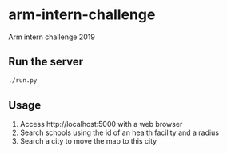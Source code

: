 # arm-intern-challenge

Arm intern challenge 2019

## Run the server

```bash
./run.py
````

## Usage

1. Access http://localhost:5000 with a web browser
2. Search schools using the id of an health facility and a radius
3. Search a city to move the map to this city
